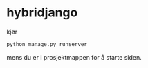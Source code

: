 # hybridjango
kjør
```bash
python manage.py runserver
```
mens du er i prosjektmappen for å starte siden.
